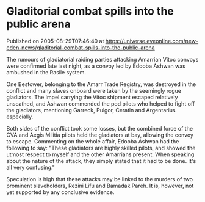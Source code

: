 # Gladitorial combat spills into the public arena
Published on 2005-08-29T07:46:40 at https://universe.eveonline.com/new-eden-news/gladitorial-combat-spills-into-the-public-arena

The rumours of gladiatorial raiding parties attacking Amarrian Vitoc convoys were confirmed late last night, as a convoy led by Edooba Ashwan was ambushed in the Rasile system.   
  
One Bestower, belonging to the Amarr Trade Registry, was destroyed in the conflict and many slaves onboard were taken by the seemingly rogue gladiators. The Impel carrying the Vitoc shipment escaped relatively unscathed, and Ashwan commended the pod pilots who helped to fight off the gladiators, mentioning Garreck, Pulgor, Ceratin and Argentarius especially.   
  
Both sides of the conflict took some losses, but the combined force of the CVA and Aegis Militia pilots held the gladiators at bay, allowing the convoy to escape. Commenting on the whole affair, Edooba Ashwan had the following to say: "These gladiators are highly skilled pilots, and showed the utmost respect to myself and the other Amarrians present. When speaking about the nature of the attack, they simply stated that it had to be done. It's all very confusing."   
  
Speculation is high that these attacks may be linked to the murders of two prominent slaveholders, Rezini Lifu and Bamadak Pareh. It is, however, not yet supported by any conclusive evidence.
